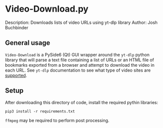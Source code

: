 # Video-Download.py

Description: Downloads lists of video URLs using yt-dlp library
Author: Josh Buchbinder

## General usage

`Video-Download` is a PySide6 (Qt) GUI wrapper around the `yt-dlp`
python library that will parse a text file containing a list of URLs
or an HTML file of bookmarks exported from a browser and attempt to
download the video in each URL. See `yt-dlp` documentation to see
what type of video sites are
[supported](https://github.com/yt-dlp/yt-dlp/blob/master/supportedsites.md).

## Setup

After downloading this directory of code, install the required pythin libraries:

```
pip3 install -r requirements.txt
```

`ffmpeg` may be required to perform post processing.
